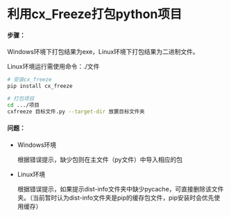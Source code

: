 # 利用cx_Freeze打包python项目

#### 步骤：

Windows环境下打包结果为exe，Linux环境下打包结果为二进制文件。

Linux环境运行需使用命令：./文件

~~~sh
# 安装cx_freeze
pip install cx_freeze

# 打包项目
cd .../项目
cxfreeze 目标文件.py --target-dir 放置目标文件夹
~~~

#### 问题：

- Windows环境

  根据错误提示，缺少包则在主文件（py文件）中导入相应的包

- Linux环境

  根据错误提示，如果提示dist-info文件夹中缺少pycache，可直接删除该文件夹。（当前暂时认为dist-info文件夹是pip的缓存包文件，pip安装时会优先使用缓存）

